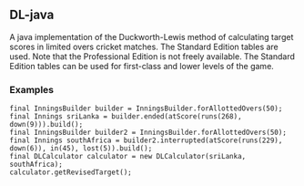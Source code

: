 ## DL-java


A java implementation of the Duckworth-Lewis method of calculating target scores in limited overs cricket matches. The Standard Edition tables are used. Note that the Professional Edition is not freely available. The Standard Edition tables can be used for first-class and lower levels of the game.


### Examples

    final InningsBuilder builder = InningsBuilder.forAllottedOvers(50);
    final Innings sriLanka = builder.ended(atScore(runs(268), down(9))).build();
    final InningsBuilder builder2 = InningsBuilder.forAllottedOvers(50);
    final Innings southAfrica = builder2.interrupted(atScore(runs(229), down(6)), in(45), lost(5)).build();
    final DLCalculator calculator = new DLCalculator(sriLanka, southAfrica);
    calculator.getRevisedTarget();